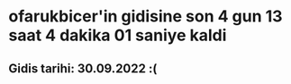 # ofarukbicer'in gidisine son 4 gun 13 saat 4 dakika 01 saniye kaldi

## Gidis tarihi: 30.09.2022 :(